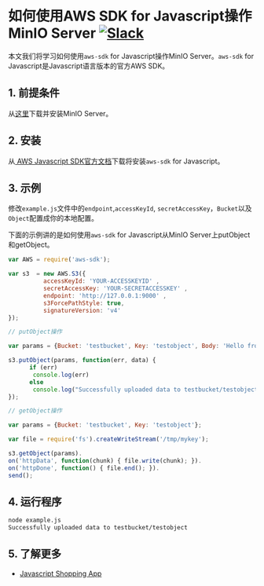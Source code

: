 # 如何使用AWS SDK for Javascript操作MinIO Server [![Slack](https://slack.min.io/slack?type=svg)](https://slack.min.io)

本文我们将学习如何使用`aws-sdk` for Javascript操作MinIO Server。`aws-sdk` for Javascript是Javascript语言版本的官方AWS SDK。

## 1. 前提条件

从[这里](https://docs.min.io/docs/minio-quickstart-guide)下载并安装MinIO Server。

## 2. 安装

从[ AWS Javascript SDK官方文档](https://aws.amazon.com/sdk-for-go/)下载将安装`aws-sdk` for Javascript。

## 3. 示例

修改``example.js``文件中的``endpoint``,``accessKeyId``, ``secretAccessKey``，``Bucket``以及``Object``配置成你的本地配置。

下面的示例讲的是如何使用`aws-sdk` for Javascript从MinIO Server上putObject和getObject。

```javascript
var AWS = require('aws-sdk');

var s3  = new AWS.S3({
          accessKeyId: 'YOUR-ACCESSKEYID' ,
          secretAccessKey: 'YOUR-SECRETACCESSKEY' ,
          endpoint: 'http://127.0.0.1:9000' ,
          s3ForcePathStyle: true,
          signatureVersion: 'v4'
});

// putObject操作

var params = {Bucket: 'testbucket', Key: 'testobject', Body: 'Hello from MinIO!!'};

s3.putObject(params, function(err, data) {
      if (err)
       console.log(err)
      else   
       console.log("Successfully uploaded data to testbucket/testobject");
});

// getObject操作

var params = {Bucket: 'testbucket', Key: 'testobject'};

var file = require('fs').createWriteStream('/tmp/mykey');

s3.getObject(params).
on('httpData', function(chunk) { file.write(chunk); }).
on('httpDone', function() { file.end(); }).
send();
```

## 4. 运行程序

```sh
node example.js
Successfully uploaded data to testbucket/testobject
```
## 5. 了解更多

* [Javascript Shopping App](https://github.com/minio/minio-js-store-app)

